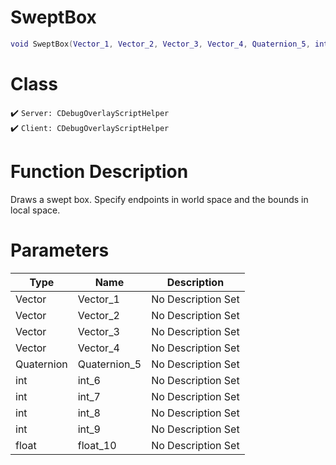 # SweptBox
```lua
void SweptBox(Vector_1, Vector_2, Vector_3, Vector_4, Quaternion_5, int_6, int_7, int_8, int_9, float_10)
```
# Class
✔️ `Server: CDebugOverlayScriptHelper`  
✔️ `Client: CDebugOverlayScriptHelper`  

# Function Description
Draws a swept box. Specify endpoints in world space and the bounds in local space.
# Parameters
Type|Name|Description
--|--|--
Vector|Vector_1|No Description Set
Vector|Vector_2|No Description Set
Vector|Vector_3|No Description Set
Vector|Vector_4|No Description Set
Quaternion|Quaternion_5|No Description Set
int|int_6|No Description Set
int|int_7|No Description Set
int|int_8|No Description Set
int|int_9|No Description Set
float|float_10|No Description Set
